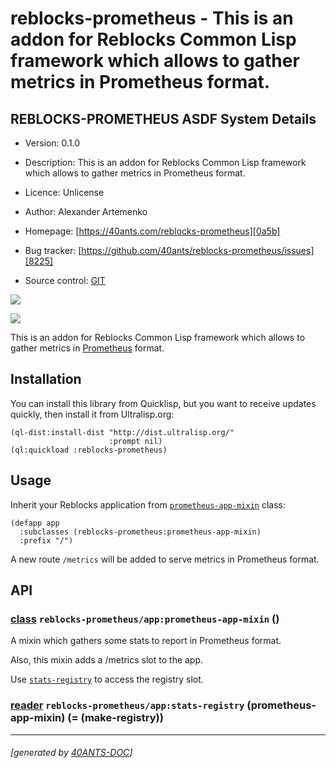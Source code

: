 <a id="x-28REBLOCKS-PROMETHEUS-DOCS-2FINDEX-3A-40README-2040ANTS-DOC-2FLOCATIVES-3ASECTION-29"></a>

# reblocks-prometheus - This is an addon for Reblocks Common Lisp framework which allows to gather metrics in Prometheus format.

<a id="reblocks-prometheus-asdf-system-details"></a>

## REBLOCKS-PROMETHEUS ASDF System Details

* Version: 0.1.0

* Description: This is an addon for Reblocks Common Lisp framework which allows to gather metrics in Prometheus format.

* Licence: Unlicense

* Author: Alexander Artemenko

* Homepage: [https://40ants.com/reblocks-prometheus][0a5b]

* Bug tracker: [https://github.com/40ants/reblocks-prometheus/issues][8225]

* Source control: [GIT][d447]

[![](https://github-actions.40ants.com/40ants/reblocks-prometheus/matrix.svg?only=ci.run-tests)][1638]

![](http://quickdocs.org/badge/reblocks-prometheus.svg)

This is an addon for Reblocks Common Lisp framework which allows to gather
metrics in [Prometheus][df56] format.

<a id="x-28REBLOCKS-PROMETHEUS-DOCS-2FINDEX-3A-3A-40INSTALLATION-2040ANTS-DOC-2FLOCATIVES-3ASECTION-29"></a>

## Installation

You can install this library from Quicklisp, but you want to receive updates quickly, then install it from Ultralisp.org:

```
(ql-dist:install-dist "http://dist.ultralisp.org/"
                      :prompt nil)
(ql:quickload :reblocks-prometheus)
```
<a id="x-28REBLOCKS-PROMETHEUS-DOCS-2FINDEX-3A-3A-40USAGE-2040ANTS-DOC-2FLOCATIVES-3ASECTION-29"></a>

## Usage

Inherit your Reblocks application from [`prometheus-app-mixin`][db0d] class:

```
(defapp app
  :subclasses (reblocks-prometheus:prometheus-app-mixin)
  :prefix "/")
```
A new route `/metrics` will be added to serve metrics in Prometheus format.

<a id="x-28REBLOCKS-PROMETHEUS-DOCS-2FINDEX-3A-3A-40API-2040ANTS-DOC-2FLOCATIVES-3ASECTION-29"></a>

## API

<a id="x-28REBLOCKS-PROMETHEUS-2FAPP-3APROMETHEUS-APP-MIXIN-20CLASS-29"></a>

### [class](42f9) `reblocks-prometheus/app:prometheus-app-mixin` ()

A mixin which gathers some stats to report in Prometheus format.

Also, this mixin adds a /metrics slot to the app.

Use [`stats-registry`][b3a2] to access the registry slot.

<a id="x-28REBLOCKS-PROMETHEUS-2FAPP-3ASTATS-REGISTRY-20-2840ANTS-DOC-2FLOCATIVES-3AREADER-20REBLOCKS-PROMETHEUS-2FAPP-3APROMETHEUS-APP-MIXIN-29-29"></a>

### [reader](c8ef) `reblocks-prometheus/app:stats-registry` (prometheus-app-mixin) (= (make-registry))


[db0d]: #x-28REBLOCKS-PROMETHEUS-2FAPP-3APROMETHEUS-APP-MIXIN-20CLASS-29
[b3a2]: #x-28REBLOCKS-PROMETHEUS-2FAPP-3ASTATS-REGISTRY-20-2840ANTS-DOC-2FLOCATIVES-3AREADER-20REBLOCKS-PROMETHEUS-2FAPP-3APROMETHEUS-APP-MIXIN-29-29
[0a5b]: https://40ants.com/reblocks-prometheus
[d447]: https://github.com/40ants/reblocks-prometheus
[1638]: https://github.com/40ants/reblocks-prometheus/actions
[42f9]: https://github.com/40ants/reblocks-prometheus/blob/f676b76b6302b616d1a671cd841d9039af431758/src/app.lisp#L31
[c8ef]: https://github.com/40ants/reblocks-prometheus/blob/f676b76b6302b616d1a671cd841d9039af431758/src/app.lisp#L32
[8225]: https://github.com/40ants/reblocks-prometheus/issues
[df56]: https://prometheus.io/

* * *
###### [generated by [40ANTS-DOC](https://40ants.com/doc/)]
